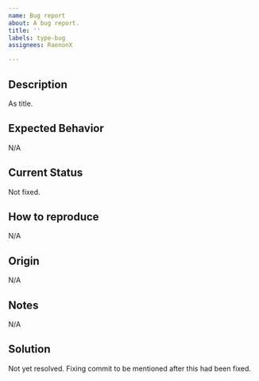 ```yaml
---
name: Bug report
about: A bug report.
title: ''
labels: type-bug
assignees: RaenonX

---
```


## Description
As title.

## Expected Behavior
N/A

## Current Status
Not fixed.

## How to reproduce
N/A

## Origin
N/A

## Notes
N/A

## Solution
Not yet resolved. Fixing commit to be mentioned after this had been fixed.
